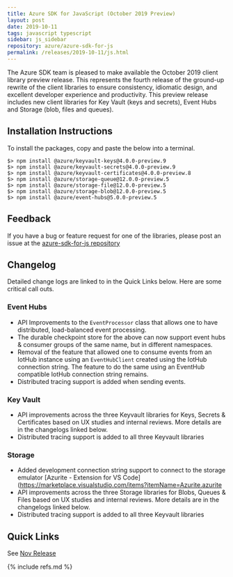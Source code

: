 ```yaml
---
title: Azure SDK for JavaScript (October 2019 Preview)
layout: post
date: 2019-10-11
tags: javascript typescript
sidebar: js_sidebar
repository: azure/azure-sdk-for-js
permalink: /releases/2019-10-11/js.html
---
```


The Azure SDK team is pleased to make available the October 2019 client library preview release. This represents the fourth release of the ground-up rewrite of the client libraries to ensure consistency, idiomatic design, and excellent developer experience and productivity. This preview release includes new client libraries for Key Vault (keys and secrets), Event Hubs and Storage (blob, files and queues).

## Installation Instructions
To install the packages, copy and paste the below into a terminal.

    $> npm install @azure/keyvault-keys@4.0.0-preview.9
    $> npm install @azure/keyvault-secrets@4.0.0-preview.9
    $> npm install @azure/keyvault-certificates@4.0.0-preview.8
    $> npm install @azure/storage-queue@12.0.0-preview.5
    $> npm install @azure/storage-file@12.0.0-preview.5
    $> npm install @azure/storage-blob@12.0.0-preview.5
    $> npm install @azure/event-hubs@5.0.0-preview.5

## Feedback
If you have a bug or feature request for one of the libraries, please post an issue at the [azure-sdk-for-js repository](https://github.com/azure/azure-sdk-for-js/issues)

## Changelog
Detailed change logs are linked to in the Quick Links below. Here are some critical call outs.

### Event Hubs
-	API Improvements to the `EventProcessor` class that allows one to have distributed, load-balanced event processing.
- The durable checkpoint store for the above can now support event hubs & consumer groups of the same name, but in different namespaces.
- Removal of the feature that allowed one to consume events from an IotHub instance using an `EventHubClient` created using
the IotHub connection string. The feature to do the same using an EventHub compatible IotHub connection string remains.
- Distributed tracing support is added when sending events.

### Key Vault
- API improvements across the three Keyvault libraries for Keys, Secrets & Certificates based on UX studies and internal reviews.
More details are in the changelogs linked below.
- Distributed tracing support is added to all three Keyvault libraries

### Storage
- Added development connection string support to connect to the storage emulator [Azurite - Extension for VS Code](https://marketplace.visualstudio.com/items?itemName=Azurite.azurite
- API improvements across the three Storage libraries for Blobs, Queues & Files based on UX studies and internal reviews.
More details are in the changelogs linked below.
- Distributed tracing support is added to all three Keyvault libraries

## Quick Links

See [Nov Release](..\2019-11\js.html)

{% include refs.md %}
